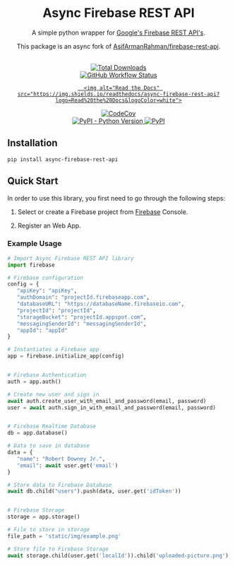 <div align="center">

   <h1> Async Firebase REST API </h1>

   <p>A simple python wrapper for <a href="https://firebase.google.com">Google's Firebase REST API's</a>.</p>
   <p>This package is an async fork of <a href="https://github.com/AsifArmanRahman/firebase-rest-api">AsifArmanRahman/firebase-rest-api</a>.</p>
   <br>

</div>

<div align="center">
   <a href="https://pepy.tech/project/async-firebase-rest-api"> 
      <img alt="Total Downloads" src="https://static.pepy.tech/personalized-badge/async-firebase-rest-api?period=total&units=international_system&left_color=blue&right_color=grey&left_text=Downloads">
   </a>
</div>

<div align="center">

   <a href="https://github.com/matiaskotlik/async-firebase-rest-api/actions/workflows/tests.yml">
      <img alt="GitHub Workflow Status" src="https://img.shields.io/github/actions/workflow/status/matiaskotlik/async-firebase-rest-api/tests.yml?label=tests&logo=Pytest">
   </a>

   <a href="https://async-firebase-rest-api.readthedocs.io/en/latest/">

      <img alt="Read the Docs" src="https://img.shields.io/readthedocs/async-firebase-rest-api?logo=Read%20the%20Docs&logoColor=white">

   </a>
   <a href="https://codecov.io/gh/matiaskotlik/async-firebase-rest-api"> 
      <img alt="CodeCov" src="https://codecov.io/gh/matiaskotlik/async-firebase-rest-api/branch/main/graph/badge.svg?token=N7TE1WVZ7W"> 
   </a>

</div>

<div align="center">
   <a href="https://pypi.org/project/async-firebase-rest-api/"> 
      <img alt="PyPI - Python Version" src="https://img.shields.io/pypi/pyversions/async-firebase-rest-api?logo=python">
   </a>
   <a href="https://pypi.org/project/async-firebase-rest-api/"> 
      <img alt="PyPI" src="https://img.shields.io/pypi/v/async-firebase-rest-api?logo=PyPI&logoColor=white">
   </a>
</div>



## Installation

```shell
pip install async-firebase-rest-api
```


## Quick Start

In order to use this library, you first need to go through the following steps:

1. Select or create a Firebase project from [Firebase](https://console.firebase.google.com) Console.

2. Register an Web App.


### Example Usage

```python
# Import Async Firebase REST API library
import firebase

# Firebase configuration
config = {
   "apiKey": "apiKey",
   "authDomain": "projectId.firebaseapp.com",
   "databaseURL": "https://databaseName.firebaseio.com",
   "projectId": "projectId",
   "storageBucket": "projectId.appspot.com",
   "messagingSenderId": "messagingSenderId",
   "appId": "appId"
}

# Instantiates a Firebase app
app = firebase.initialize_app(config)


# Firebase Authentication
auth = app.auth()

# Create new user and sign in
await auth.create_user_with_email_and_password(email, password)
user = await auth.sign_in_with_email_and_password(email, password)


# Firebase Realtime Database
db = app.database()

# Data to save in database
data = {
   "name": "Robert Downey Jr.",
   "email": await user.get('email')
}

# Store data to Firebase Database
await db.child("users").push(data, user.get('idToken'))


# Firebase Storage
storage = app.storage()

# File to store in storage
file_path = 'static/img/example.png'

# Store file to Firebase Storage
await storage.child(user.get('localId')).child('uploaded-picture.png').put(file_path, user.get('idToken'))
```
